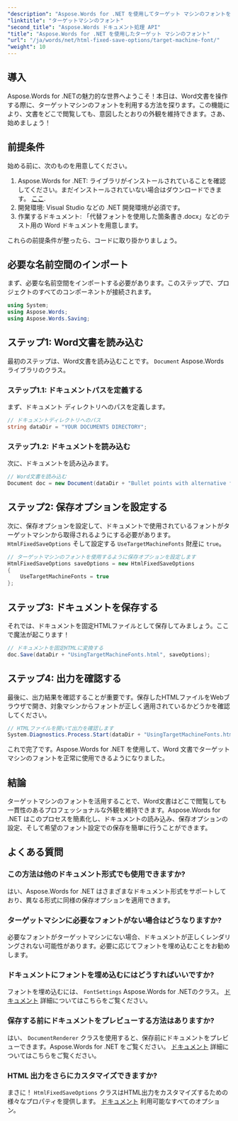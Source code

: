 ```yaml
---
"description": "Aspose.Words for .NET を使用してターゲット マシンのフォントを活用し、さまざまなプラットフォーム間で Word 文書の外観の一貫性を確保する方法を説明します。"
"linktitle": "ターゲットマシンのフォント"
"second_title": "Aspose.Words ドキュメント処理 API"
"title": "Aspose.Words for .NET を使用したターゲット マシンのフォント"
"url": "/ja/words/net/html-fixed-save-options/target-machine-font/"
"weight": 10
---
```


## 導入

Aspose.Words for .NETの魅力的な世界へようこそ！本日は、Word文書を操作する際に、ターゲットマシンのフォントを利用する方法を探ります。この機能により、文書をどこで閲覧しても、意図したとおりの外観を維持できます。さあ、始めましょう！

## 前提条件

始める前に、次のものを用意してください。

1. Aspose.Words for .NET: ライブラリがインストールされていることを確認してください。まだインストールされていない場合はダウンロードできます。 [ここ](https://releases。aspose.com/words/net/).
2. 開発環境: Visual Studio などの .NET 開発環境が必須です。
3. 作業するドキュメント: 「代替フォントを使用した箇条書き.docx」などのテスト用の Word ドキュメントを用意します。

これらの前提条件が整ったら、コードに取り掛かりましょう。

## 必要な名前空間のインポート

まず、必要な名前空間をインポートする必要があります。このステップで、プロジェクトのすべてのコンポーネントが接続されます。

```csharp
using System;
using Aspose.Words;
using Aspose.Words.Saving;
```

## ステップ1: Word文書を読み込む

最初のステップは、Word文書を読み込むことです。 `Document` Aspose.Words ライブラリのクラス。

### ステップ1.1: ドキュメントパスを定義する

まず、ドキュメント ディレクトリへのパスを定義します。

```csharp
// ドキュメントディレクトリへのパス
string dataDir = "YOUR DOCUMENTS DIRECTORY";
```

### ステップ1.2: ドキュメントを読み込む

次に、ドキュメントを読み込みます。

```csharp
// Word文書を読み込む
Document doc = new Document(dataDir + "Bullet points with alternative font.docx");
```

## ステップ2: 保存オプションを設定する

次に、保存オプションを設定して、ドキュメントで使用されているフォントがターゲットマシンから取得されるようにする必要があります。 `HtmlFixedSaveOptions` そして設定する `UseTargetMachineFonts` 財産に `true`。

```csharp
// ターゲットマシンのフォントを使用するように保存オプションを設定します
HtmlFixedSaveOptions saveOptions = new HtmlFixedSaveOptions
{
    UseTargetMachineFonts = true
};
```

## ステップ3: ドキュメントを保存する

それでは、ドキュメントを固定HTMLファイルとして保存してみましょう。ここで魔法が起こります！

```csharp
// ドキュメントを固定HTMLに変換する
doc.Save(dataDir + "UsingTargetMachineFonts.html", saveOptions);
```

## ステップ4: 出力を確認する

最後に、出力結果を確認することが重要です。保存したHTMLファイルをWebブラウザで開き、対象マシンからフォントが正しく適用されているかどうかを確認してください。

```csharp
// HTMLファイルを開いて出力を確認します
System.Diagnostics.Process.Start(dataDir + "UsingTargetMachineFonts.html");
```

これで完了です。Aspose.Words for .NET を使用して、Word 文書でターゲット マシンのフォントを正常に使用できるようになりました。

## 結論

ターゲットマシンのフォントを活用することで、Word文書はどこで閲覧しても一貫性のあるプロフェッショナルな外観を維持できます。Aspose.Words for .NET はこのプロセスを簡素化し、ドキュメントの読み込み、保存オプションの設定、そして希望のフォント設定での保存を簡単に行うことができます。

## よくある質問

### この方法は他のドキュメント形式でも使用できますか?
はい、Aspose.Words for .NET はさまざまなドキュメント形式をサポートしており、異なる形式に同様の保存オプションを適用できます。

### ターゲットマシンに必要なフォントがない場合はどうなりますか?
必要なフォントがターゲットマシンにない場合、ドキュメントが正しくレンダリングされない可能性があります。必要に応じてフォントを埋め込むことをお勧めします。

### ドキュメントにフォントを埋め込むにはどうすればいいですか?
フォントを埋め込むには、 `FontSettings` Aspose.Words for .NETのクラス。 [ドキュメント](https://reference.aspose.com/words/net/) 詳細についてはこちらをご覧ください。

### 保存する前にドキュメントをプレビューする方法はありますか?
はい、 `DocumentRenderer` クラスを使用すると、保存前にドキュメントをプレビューできます。Aspose.Words for .NET をご覧ください。 [ドキュメント](https://reference.aspose.com/words/net/) 詳細についてはこちらをご覧ください。

### HTML 出力をさらにカスタマイズできますか?
まさに！ `HtmlFixedSaveOptions` クラスはHTML出力をカスタマイズするための様々なプロパティを提供します。 [ドキュメント](https://reference.aspose.com/words/net/) 利用可能なすべてのオプション。